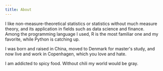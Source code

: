 ```yaml
---
title: About
---
```


I like non-measure-theoretical statistics or statistics without much measure theory, and its application in fields such as data science and finance. Among the programming language I used, R is the most familiar one and my favorite, while Python is catching up.

I was born and raised in China, moved to Denmark for master's study, and now live and work in Copenhagen, which you love and hate.

I am addicted to spicy food. Without chili my world would be gray.